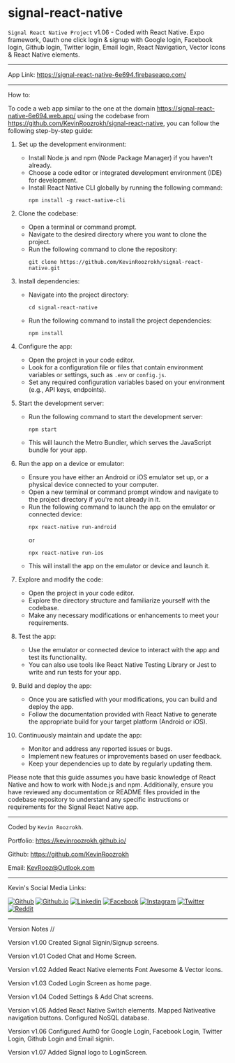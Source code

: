 # signal-react-native
`Signal React Native Project` v1.06 - 
Coded with React Native. Expo framework, 0auth one click login & signup with Google login, Facebook login, Github login, Twitter login, Email login, 
React Navigation, Vector Icons &amp; React Native elements.

---
App Link: https://signal-react-native-6e694.firebaseapp.com/

---
How to:

To code a web app similar to the one at the domain https://signal-react-native-6e694.web.app/ using the codebase from https://github.com/KevinRoozrokh/signal-react-native, you can follow the following step-by-step guide:

1. Set up the development environment:
   - Install Node.js and npm (Node Package Manager) if you haven't already.
   - Choose a code editor or integrated development environment (IDE) for development.
   - Install React Native CLI globally by running the following command:
     ```
     npm install -g react-native-cli
     ```

2. Clone the codebase:
   - Open a terminal or command prompt.
   - Navigate to the desired directory where you want to clone the project.
   - Run the following command to clone the repository:
     ```
     git clone https://github.com/KevinRoozrokh/signal-react-native.git
     ```

3. Install dependencies:
   - Navigate into the project directory:
     ```
     cd signal-react-native
     ```
   - Run the following command to install the project dependencies:
     ```
     npm install
     ```

4. Configure the app:
   - Open the project in your code editor.
   - Look for a configuration file or files that contain environment variables or settings, such as `.env` or `config.js`.
   - Set any required configuration variables based on your environment (e.g., API keys, endpoints).

5. Start the development server:
   - Run the following command to start the development server:
     ```
     npm start
     ```
   - This will launch the Metro Bundler, which serves the JavaScript bundle for your app.

6. Run the app on a device or emulator:
   - Ensure you have either an Android or iOS emulator set up, or a physical device connected to your computer.
   - Open a new terminal or command prompt window and navigate to the project directory if you're not already in it.
   - Run the following command to launch the app on the emulator or connected device:
     ```
     npx react-native run-android
     ```
     or
     ```
     npx react-native run-ios
     ```
   - This will install the app on the emulator or device and launch it.

7. Explore and modify the code:
   - Open the project in your code editor.
   - Explore the directory structure and familiarize yourself with the codebase.
   - Make any necessary modifications or enhancements to meet your requirements.

8. Test the app:
   - Use the emulator or connected device to interact with the app and test its functionality.
   - You can also use tools like React Native Testing Library or Jest to write and run tests for your app.

9. Build and deploy the app:
   - Once you are satisfied with your modifications, you can build and deploy the app.
   - Follow the documentation provided with React Native to generate the appropriate build for your target platform (Android or iOS).

10. Continuously maintain and update the app:
    - Monitor and address any reported issues or bugs.
    - Implement new features or improvements based on user feedback.
    - Keep your dependencies up to date by regularly updating them.

Please note that this guide assumes you have basic knowledge of React Native and how to work with Node.js and npm. Additionally, ensure you have reviewed any documentation or README files provided in the codebase repository to understand any specific instructions or requirements for the Signal React Native app.


---

Coded by `Kevin Roozrokh`.

Portfolio: https://kevinroozrokh.github.io/

Github: https://github.com/KevinRoozrokh

Email: KevRooz@Outlook.com

---
Kevin's Social Media Links:

[![Github](https://img.shields.io/badge/-Github-gray?style=flat-square&logo=Github&logoColor=white)](https://github.com/KevinRoozrokh)
[![Github.io](https://img.shields.io/badge/-Github.io-black?style=flat-square&logo=Github&logoColor=white)](https://kevinroozrokh.github.io/)
[![Linkedin](https://img.shields.io/badge/-LinkedIn-darkblue?style=flat-square&logo=Linkedin&logoColor=white)](https://www.linkedin.com/in/kevin-roozrokh/)
[![Facebook](https://img.shields.io/badge/-Facebook-blue?style=flat-square&logo=Facebook&logoColor=white)](https://www.facebook.com/kevinkayvan/)
[![Instagram](https://img.shields.io/badge/-Instagram-red?style=flat-square&logo=Instagram&logoColor=white)](https://www.instagram.com/donkayvan/)
[![Twitter](https://img.shields.io/badge/-Twitter-teal?style=flat-square&logo=Twitter&logoColor=white)](https://twitter.com/kevinkayvan)
[![Reddit](https://img.shields.io/badge/-reddit-orange?style=flat-square&logo=reddit&logoColor=white)](https://www.reddit.com/user/KevinKayvan)


---
Version Notes //

Version v1.00
Created Signal Signin/Signup screens.

Version v1.01
Coded Chat and Home Screen. 

Version v1.02
Added React Native elements Font Awesome & Vector Icons.

Version v1.03
Coded Login Screen as home page.

Version v1.04
Coded Settings & Add Chat screens.

Version v1.05
Added React Native Switch elements.
Mapped Nativeative navigation buttons.
Configured NoSQL database.

Version v1.06
Configured Auth0 for Google Login, Facebook Login, Twitter Login, Github Login and Email signin. 

Version v1.07
Added Signal logo to LoginScreen.
